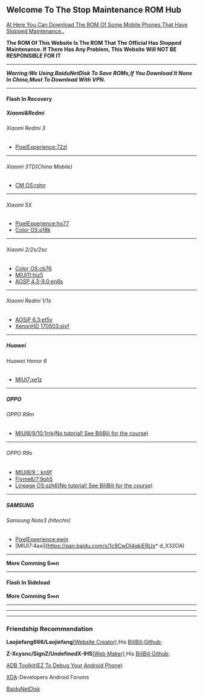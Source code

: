 ## Welcome To The Stop Maintenance ROM Hub

<u>At Here You Can Download The ROM Of Some Mobile Phones That Have Stopped Maintenance..</u>

**The ROM Of This Website Is The ROM That The Official Has Stopped Maintenance. If There Has Any Problem, This Website Will NOT BE RESPONSIBLE FOR IT**

---

***Warring:We Using BaiduNetDisk To Save ROMs,If You Download It None In China,Must To Download With VPN.***

---

#### Flash In Recovery

##### Xiaomi&Redmi

###### Xiaomi Redmi 3

* [PixelExperience:72zl](https://pan.baidu.com/s/1R_gQsFS1E88-TG8Gc-78Sg)

---

###### Xiaomi 3TD(China Mobile)

* [CM OS:rshn](https://pan.baidu.com/s/1CItfYcvLQQKc8JqpqIxxhQ)

---

###### Xiaomi 5X

* [PixelExperience:ho77](https://pan.baidu.com/s/1k3IsqOIkjwTLu4cYLgTlhQ)
* [Color OS:p18k](https://pan.baidu.com/s/1S67stN5uubIFPsNHRgL1VQ)

---

###### Xiaomi 2/2s/2sc

* [Color OS:cb76]()
* [MIUI11:hiz5](https://pan.baidu.com/s/1UiO1Bm8-RyOI2fTPmg-txA)
* [AOSP 4.3-9.0:en8s](https://pan.baidu.com/s/1Q8OMxkgH6CLeg-JISJJQ0Q)

---

###### Xiaomi Redmi  1/1s

* [AOSiP 6.3:et5v](https://pan.baidu.com/s/1Il6jy3ysP7RDJTZXQYtWXg)
* [XenonHD 170503:slyf](https://pan.baidu.com/s/1S4X47N6qfPhYsDBxzKUtjA )

---

##### Huawei
###### Huawei Honor 6

* [MIUI7:xe1z](https://pan.baidu.com/s/1j-jeE4aq3pbxECtdtdkdbA)

---
##### OPPO
###### OPPO R9m

* [MIUI8/9/10:1rrk](https://pan.baidu.com/s/1RTSflPL47zGuJ8Jd2moF_Q)<u>(No tutorial! See BiliBili for the course)</u>

---

###### OPPO R9s

* [MIUI8/9：kn9f](https://pan.baidu.com/s/1DHr_5o9OxvGMEPzWaxLsrQ)
* [Flyme6/7:9ph5](https://pan.baidu.com/s/1MdgUUzbUfrRGyCKoLV8Tog)
* [Lineage OS:szh6](https://pan.baidu.com/s/1T0jwJVTPc69ZR6-e9iorrA)<u>(No tutorial! See BiliBili for the course)</u>

---
##### SAMSUNG
###### Samsung Note3 (hltechn)

* [PixelExperience:ewjn](https://pan.baidu.com/s/1jOuXKUaKr5bhqXowOfDGpg)
* [MIUI7:4axi](https://pan.baidu.com/s/1c9CwDI4qkiERUx* d_X32OA)

---

**More Comming S∞n**

---

#### Flash In Sideload

**More Comming S∞n**

---

---

---

### Friendship Recommendation

**Laojiefang666/Laojiefang**<u>(Website Creator)</u>,His [BiliBili](https://space.bilibili.com/350034219);[Github](https://github.com/laojiefang);

**Z-Xcysnc/SignZ/UndefinedX-IHS**<u>(Web Maker)</u>,His [BiliBili](https://space.bilibili.com/178555126);[Github](https://github.com/SignedZ);

[ADB Toolkit(EZ To Debug Your Android Phone)](https://github.com/SignedZ/Android-Debug-Bridge-GUI/)

[XDA](https://www.xda-developers.com/)-Developers Android Forums

[BaiduNetDisk](https://pan.baidu.com)
